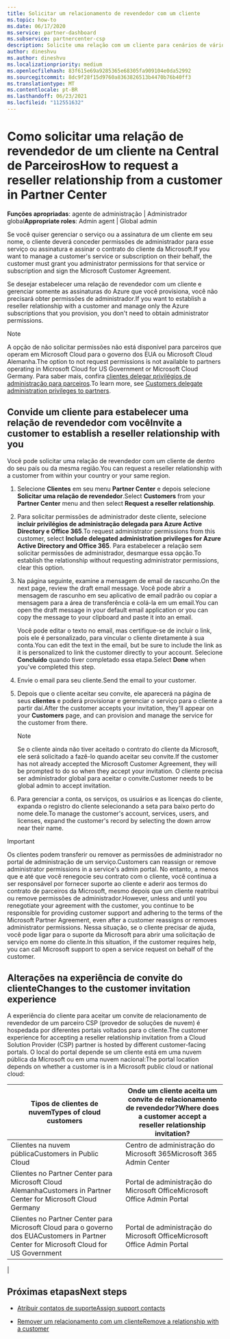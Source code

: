```yaml
---
title: Solicitar um relacionamento de revendedor com um cliente
ms.topic: how-to
ms.date: 06/17/2020
ms.service: partner-dashboard
ms.subservice: partnercenter-csp
description: Solicite uma relação com um cliente para cenários de vários canais e multicanal ou se os privilégios de administrador delegado para um cliente precisarem ser restaurados.
author: dineshvu
ms.author: dineshvu
ms.localizationpriority: medium
ms.openlocfilehash: 83f615e69a9285365e68305fa909104e0da52992
ms.sourcegitcommit: 8dc9f28f15d9760a8363826513b4470b76b40ff3
ms.translationtype: MT
ms.contentlocale: pt-BR
ms.lasthandoff: 06/23/2021
ms.locfileid: "112551632"
---
```

# <a name="how-to-request-a-reseller-relationship-from-a-customer-in-partner-center"></a><span data-ttu-id="2ee5e-103">Como solicitar uma relação de revendedor de um cliente na Central de Parceiros</span><span class="sxs-lookup"><span data-stu-id="2ee5e-103">How to request a reseller relationship from a customer in Partner Center</span></span>

<span data-ttu-id="2ee5e-104">**Funções apropriadas**: agente de administração | Administrador global</span><span class="sxs-lookup"><span data-stu-id="2ee5e-104">**Appropriate roles**: Admin agent | Global admin</span></span>

<span data-ttu-id="2ee5e-105">Se você quiser gerenciar o serviço ou a assinatura de um cliente em seu nome, o cliente deverá conceder permissões de administrador para esse serviço ou assinatura e assinar o contrato do cliente da Microsoft.</span><span class="sxs-lookup"><span data-stu-id="2ee5e-105">If you want to manage a customer's service or subscription on their behalf, the customer must grant you administrator permissions for that service or subscription and sign the Microsoft Customer Agreement.</span></span>

<span data-ttu-id="2ee5e-106">Se desejar estabelecer uma relação de revendedor com um cliente e gerenciar somente as assinaturas do Azure que você provisiona, você não precisará obter permissões de administrador.</span><span class="sxs-lookup"><span data-stu-id="2ee5e-106">If you want to establish a reseller relationship with a customer and manage only the Azure subscriptions that you provision, you don't need to obtain administrator permissions.</span></span>

>[!NOTE] 
><span data-ttu-id="2ee5e-107">A opção de não solicitar permissões não está disponível para parceiros que operam em Microsoft Cloud para o governo dos EUA ou Microsoft Cloud Alemanha.</span><span class="sxs-lookup"><span data-stu-id="2ee5e-107">The option to not request permissions is not available to partners operating in Microsoft Cloud for US Government or Microsoft Cloud Germany.</span></span> <span data-ttu-id="2ee5e-108">Para saber mais, confira [clientes delegar privilégios de administração para parceiros](customers-revoke-admin-privileges.md).</span><span class="sxs-lookup"><span data-stu-id="2ee5e-108">To learn more, see [Customers delegate administration privileges to partners](customers-revoke-admin-privileges.md).</span></span>

## <a name="invite-a-customer-to-establish-a-reseller-relationship-with-you"></a><span data-ttu-id="2ee5e-109">Convide um cliente para estabelecer uma relação de revendedor com você</span><span class="sxs-lookup"><span data-stu-id="2ee5e-109">Invite a customer to establish a reseller relationship with you</span></span>

<span data-ttu-id="2ee5e-110">Você pode solicitar uma relação de revendedor com um cliente de dentro do seu país ou da mesma região.</span><span class="sxs-lookup"><span data-stu-id="2ee5e-110">You can request a reseller relationship with a customer from within your country or your same region.</span></span>

1. <span data-ttu-id="2ee5e-111">Selecione **Clientes** em seu menu **Partner Center** e depois selecione **Solicitar uma relação de revendedor**.</span><span class="sxs-lookup"><span data-stu-id="2ee5e-111">Select **Customers** from your **Partner Center** menu and then select **Request a reseller relationship**.</span></span>

2. <span data-ttu-id="2ee5e-112">Para solicitar permissões de administrador deste cliente, selecione **incluir privilégios de administração delegada para Azure Active Directory e Office 365**.</span><span class="sxs-lookup"><span data-stu-id="2ee5e-112">To request administrator permissions from this customer, select **Include delegated administration privileges for Azure Active Directory and Office 365**.</span></span> <span data-ttu-id="2ee5e-113">Para estabelecer a relação sem solicitar permissões de administrador, desmarque essa opção.</span><span class="sxs-lookup"><span data-stu-id="2ee5e-113">To establish the relationship without requesting administrator permissions, clear this option.</span></span>

3. <span data-ttu-id="2ee5e-114">Na página seguinte, examine a mensagem de email de rascunho.</span><span class="sxs-lookup"><span data-stu-id="2ee5e-114">On the next page, review the draft email message.</span></span> <span data-ttu-id="2ee5e-115">Você pode abrir a mensagem de rascunho em seu aplicativo de email padrão ou copiar a mensagem para a área de transferência e colá-la em um email.</span><span class="sxs-lookup"><span data-stu-id="2ee5e-115">You can open the draft message in your default email application or you can copy the message to your clipboard and paste it into an email.</span></span>

   <span data-ttu-id="2ee5e-116">Você pode editar o texto no email, mas certifique-se de incluir o link, pois ele é personalizado, para vincular o cliente diretamente à sua conta.</span><span class="sxs-lookup"><span data-stu-id="2ee5e-116">You can edit the text in the email, but be sure to include the link as it is personalized to link the customer directly to your account.</span></span> <span data-ttu-id="2ee5e-117">Selecione **Concluído** quando tiver completado essa etapa.</span><span class="sxs-lookup"><span data-stu-id="2ee5e-117">Select **Done** when you've completed this step.</span></span>

4. <span data-ttu-id="2ee5e-118">Envie o email para seu cliente.</span><span class="sxs-lookup"><span data-stu-id="2ee5e-118">Send the email to your customer.</span></span>

5. <span data-ttu-id="2ee5e-119">Depois que o cliente aceitar seu convite, ele aparecerá na página de seus **clientes** e poderá provisionar e gerenciar o serviço para o cliente a partir daí.</span><span class="sxs-lookup"><span data-stu-id="2ee5e-119">After the customer accepts your invitation, they'll appear on your **Customers** page, and can provision and manage the service for the customer from there.</span></span>

   > [!NOTE]
   > <span data-ttu-id="2ee5e-120">Se o cliente ainda não tiver aceitado o contrato do cliente da Microsoft, ele será solicitado a fazê-lo quando aceitar seu convite.</span><span class="sxs-lookup"><span data-stu-id="2ee5e-120">If the customer has not already accepted the Microsoft Customer Agreement, they will be prompted to do so when they accept your invitation.</span></span> <span data-ttu-id="2ee5e-121">O cliente precisa ser administrador global para aceitar o convite.</span><span class="sxs-lookup"><span data-stu-id="2ee5e-121">Customer needs to be global admin to accept invitation.</span></span>

6. <span data-ttu-id="2ee5e-122">Para gerenciar a conta, os serviços, os usuários e as licenças do cliente, expanda o registro do cliente selecionando a seta para baixo perto do nome dele.</span><span class="sxs-lookup"><span data-stu-id="2ee5e-122">To manage the customer's account, services, users, and licenses, expand the customer's record by selecting the down arrow near their name.</span></span>

> [!IMPORTANT]  
> <span data-ttu-id="2ee5e-123">Os clientes podem transferir ou remover as permissões de administrador no portal de administração de um serviço.</span><span class="sxs-lookup"><span data-stu-id="2ee5e-123">Customers can reassign or remove administrator permissions in a service's admin portal.</span></span> <span data-ttu-id="2ee5e-124">No entanto, a menos que e até que você renegocie seu contrato com o cliente, você continua a ser responsável por fornecer suporte ao cliente e aderir aos termos do contrato de parceiros da Microsoft, mesmo depois que um cliente reatribui ou remove permissões de administrador.</span><span class="sxs-lookup"><span data-stu-id="2ee5e-124">However, unless and until you renegotiate your agreement with the customer, you continue to be responsible for providing customer support and adhering to the terms of the Microsoft Partner Agreement, even after a customer reassigns or removes administrator permissions.</span></span> <span data-ttu-id="2ee5e-125">Nessa situação, se o cliente precisar de ajuda, você pode ligar para o suporte da Microsoft para abrir uma solicitação de serviço em nome do cliente.</span><span class="sxs-lookup"><span data-stu-id="2ee5e-125">In this situation, if the customer requires help, you can call Microsoft support to open a service request on behalf of the customer.</span></span>

## <a name="changes-to-the-customer-invitation-experience"></a><span data-ttu-id="2ee5e-126">Alterações na experiência de convite do cliente</span><span class="sxs-lookup"><span data-stu-id="2ee5e-126">Changes to the customer invitation experience</span></span>

<span data-ttu-id="2ee5e-127">A experiência do cliente para aceitar um convite de relacionamento de revendedor de um parceiro CSP (provedor de soluções de nuvem) é hospedada por diferentes portais voltados para o cliente.</span><span class="sxs-lookup"><span data-stu-id="2ee5e-127">The customer experience for accepting a reseller relationship invitation from a Cloud Solution Provider (CSP) partner is hosted by different customer-facing portals.</span></span> <span data-ttu-id="2ee5e-128">O local do portal depende se um cliente está em uma nuvem pública da Microsoft ou em uma nuvem nacional:</span><span class="sxs-lookup"><span data-stu-id="2ee5e-128">The portal location depends on whether a customer is in a Microsoft public cloud or national cloud:</span></span>

|<span data-ttu-id="2ee5e-129">Tipos de clientes de nuvem</span><span class="sxs-lookup"><span data-stu-id="2ee5e-129">Types of cloud customers</span></span>  | <span data-ttu-id="2ee5e-130">Onde um cliente aceita um convite de relacionamento de revendedor?</span><span class="sxs-lookup"><span data-stu-id="2ee5e-130">Where does a customer accept a reseller relationship invitation?</span></span> |
|---------|---------
| <span data-ttu-id="2ee5e-131">Clientes na nuvem pública</span><span class="sxs-lookup"><span data-stu-id="2ee5e-131">Customers in Public Cloud</span></span> | <span data-ttu-id="2ee5e-132">Centro de administração do Microsoft 365</span><span class="sxs-lookup"><span data-stu-id="2ee5e-132">Microsoft 365 Admin Center</span></span> |
| <span data-ttu-id="2ee5e-133">Clientes no Partner Center para Microsoft Cloud Alemanha</span><span class="sxs-lookup"><span data-stu-id="2ee5e-133">Customers in Partner Center for Microsoft Cloud Germany</span></span> | <span data-ttu-id="2ee5e-134">Portal de administração do Microsoft Office</span><span class="sxs-lookup"><span data-stu-id="2ee5e-134">Microsoft Office Admin Portal</span></span> |
| <span data-ttu-id="2ee5e-135">Clientes no Partner Center para Microsoft Cloud para o governo dos EUA</span><span class="sxs-lookup"><span data-stu-id="2ee5e-135">Customers in Partner Center for Microsoft Cloud for US Government</span></span> | <span data-ttu-id="2ee5e-136">Portal de administração do Microsoft Office</span><span class="sxs-lookup"><span data-stu-id="2ee5e-136">Microsoft Office Admin Portal</span></span> |
|

## <a name="next-steps"></a><span data-ttu-id="2ee5e-137">Próximas etapas</span><span class="sxs-lookup"><span data-stu-id="2ee5e-137">Next steps</span></span>

- [<span data-ttu-id="2ee5e-138">Atribuir contatos de suporte</span><span class="sxs-lookup"><span data-stu-id="2ee5e-138">Assign support contacts</span></span>](assign-support-contacts.md)

- [<span data-ttu-id="2ee5e-139">Remover um relacionamento com um cliente</span><span class="sxs-lookup"><span data-stu-id="2ee5e-139">Remove a relationship with a customer</span></span>](remove-a-relationship.md)

